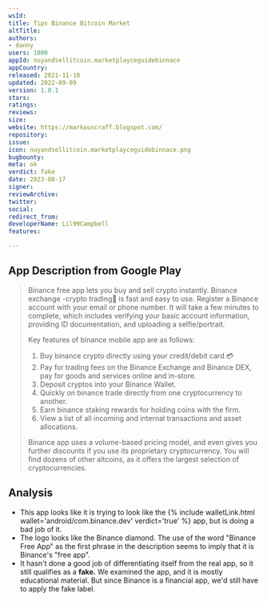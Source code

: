 ```yaml
---
wsId: 
title: Tips Binance Bitcoin Market
altTitle: 
authors:
- danny
users: 1000
appId: nuyandsellitcoin.marketplayceguidebinnace
appCountry: 
released: 2021-11-10
updated: 2022-09-09
version: 1.0.1
stars: 
ratings: 
reviews: 
size: 
website: https://markouscraff.blogspot.com/
repository: 
issue: 
icon: nuyandsellitcoin.marketplayceguidebinnace.png
bugbounty: 
meta: ok
verdict: fake
date: 2023-08-17
signer: 
reviewArchive: 
twitter: 
social: 
redirect_from: 
developerName: Lil99Campbell
features: 

---
```


## App Description from Google Play 

> Binance free app lets you buy and sell crypto instantly. Binance exchange -crypto trading💱 is fast and easy to use. Register a Binance account with your email or phone number. It will take a few minutes to complete, which includes verifying your basic account information, providing ID documentation, and uploading a selfie/portrait.
>
> Key features of binance mobile app are as follows:
>
> 1. Buy binance crypto directly using your credit/debit card.💳
> 2. Pay for trading fees on the Binance Exchange and Binance DEX, pay for goods and services online and in-store.
> 3. Deposit cryptos into your Binance Wallet.
> 4. Quickly on binance trade directly from one cryptocurrency to another.
> 5. Earn binance staking rewards for holding coins with the firm.
> 6. View a list of all incoming and internal transactions and asset allocations.
>
> Binance app uses a volume-based pricing model, and even gives you further discounts if you use its proprietary cryptocurrency. You will find dozens of other altcoins, as it offers the largest selection of cryptocurrencies.

## Analysis

- This app looks like it is trying to look like the {% include walletLink.html wallet='android/com.binance.dev' verdict='true' %} app, but is doing a bad job of it. 
- The logo looks like the Binance diamond. The use of the word "Binance Free App" as the first phrase in the description seems to imply that it is Binance's "free app". 
- It hasn't done a good job of differentiating itself from the real app, so it still qualifies as a **fake.** We examined the app, and it is mostly educational material. But since Binance is a financial app, we'd still have to apply the fake label.

